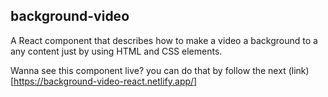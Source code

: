 ## background-video

A React component that describes how to make a video a background to a any content just by using  HTML and CSS elements.

Wanna see this component live? you can do that by follow the next (link)[https://background-video-react.netlify.app/]
